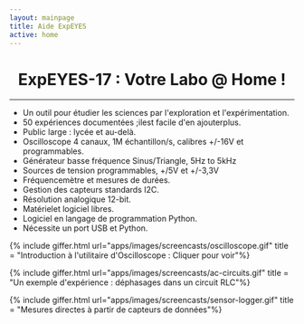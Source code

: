 ```yaml
---
layout: mainpage
title: Aide ExpEYES
active: home
---
```


<h1 style="text-align:center;">ExpEYES-17 : Votre Labo @ Home !</h1><hr>


* Un outil pour étudier les sciences par l'exploration et l'expérimentation.
* 50 expériences documentées ;ilest facile d'en ajouterplus.
* Public large : lycée et au-delà.
* Oscilloscope 4 canaux, 1M échantillon/s, calibres +/-16V et programmables.
* Générateur basse fréquence Sinus/Triangle, 5Hz to 5kHz
* Sources de tension programmables, +/5V et +/-3,3V
* Fréquencemètre et mesures de durées.
* Gestion des capteurs standards I2C.
* Résolution analogique 12-bit.
* Matérielet logiciel libres.
* Logiciel en langage de programmation Python.
* Nécessite un port USB et Python.


{% include giffer.html url="apps/images/screencasts/oscilloscope.gif"  title = "Introduction à l'utilitaire d'Oscilloscope : Cliquer pour voir"%}

{% include giffer.html url="apps/images/screencasts/ac-circuits.gif"  title = "Un exemple d'expérience : déphasages dans un circuit RLC"%}

{% include giffer.html url="apps/images/screencasts/sensor-logger.gif"  title = "Mesures directes à partir de capteurs de données"%}

